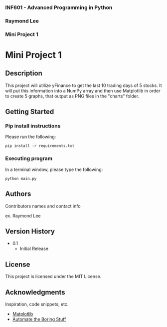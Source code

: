 ### INF601 - Advanced Programming in Python
### Raymond Lee
### Mini Project 1


# Mini Project 1

## Description

This project will utilize yFinance to get the last 10 trading days of 5 stocks. It will put this information into a NumPy array and then use Matplotlib in order to create 5 
graphs, that output as PNG files in the "charts" folder.

## Getting Started

### Pip install instructions

Please run the following:
```
pip install -r requirements.txt
```

### Executing program

In a terminal window, please type the following:
```
python main.py
```

## Authors

Contributors names and contact info

ex. Raymond Lee 

## Version History

* 0.1
    * Initial Release

## License

This project is licensed under the MIT License.

## Acknowledgments

Inspiration, code snippets, etc.
* [Matplotlib](https://matplotlib.org/stable/api/pyplot_summary.html)
* [Automate the Boring Stuff](https://automatetheboringstuff.com/2e/chapter9/)


